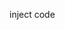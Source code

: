 inject code

<script  id="squarecraft-script" src="https://fatin-webefo.github.io/squareCraft-Plugin/squareCraft.js" data-token="eyJhbGciOiJIUzI1NiIsInR5cCI6IkpXVCJ9.eyJpZCI6IjY3OWI1YzY5Mjg0ZDg4MTY5YWViMWJjNCIsImVtYWlsIjoienphcmlmQGdtYWlsLmNvbSIsInZlcmlmaWVkIjpmYWxzZSwiaWF0IjoxNzM4NDAwMzM3LCJleHAiOjE3NDA5OTIzMzd9.6wwr1BLVNAz8P69c1Q-x6Ih7T38OGguK2OouMm_E_Z4" defer></script>